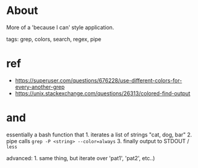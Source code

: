 # About

More of a 'because I can'  style application.

tags: grep, colors, search, regex, pipe

# ref

- https://superuser.com/questions/676228/use-different-colors-for-every-another-grep
- https://unix.stackexchange.com/questions/26313/colored-find-output

# and

essentially a bash function that
    1. iterates a list of strings "cat, dog, bar"
    2. pipe calls `grep -P <string> --color=always`
    3. finally output to STDOUT / `less`

advanced:
    1. same thing, but iterate over 'pat1', 'pat2', etc..)